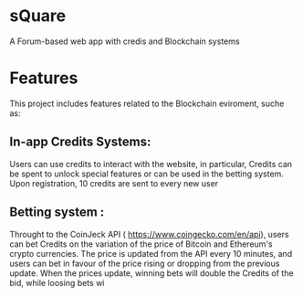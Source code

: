 # sQuare
A Forum-based web app with credis and Blockchain systems

# Features
This project includes features related to the Blockchain eviroment, suche as:

## In-app Credits Systems:
Users can use credits to interact with the website, in particular, Credits can be spent to unlock special features or can be used in the betting system.
Upon registration, 10 credits are sent to every new user

## Betting system :
Throught to the CoinJeck API ( https://www.coingecko.com/en/api), users can bet Credits on the variation of the price of Bitcoin and Ethereum's crypto currencies.
The price is updated from the API every 10 minutes, and users can bet in favour of the price rising or dropping from the previous update.
When the prices update, winning bets will double the Credits of the bid, while loosing bets wi
